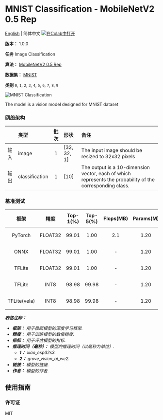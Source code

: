 # MNIST Classification - MobileNetV2 0.5 Rep

[English](../en/MNIST_Classification_MobileNetV2_0.5_Rep_32.md) | 简体中文 [![在Colab中打开](https://colab.research.google.com/assets/colab-badge.svg)](https://colab.research.google.com/github/seeed-studio/sscma-model-zoo/blob/main/notebooks/zh_CN/MNIST_Classification_MobileNetV2_0.5_Rep_32.ipynb)

**版本：** 1.0.0

**任务** Image Classification

**算法：** [MobileNetV2 0.5 Rep](https://github.com/Seeed-Studio/ModelAssistant/blob/main/configs/classification/mobnetv2_0.35_rep_1bx16_300e_mnist.py)

**数据集：** [MNIST](http://yann.lecun.com/exdb/mnist/)

**类别** `0`, `1`, `2`, `3`, `4`, `5`, `6`, `7`, `8`, `9`

![MNIST Classification](https://files.seeedstudio.com/sscma/static/mnist_cls.png)

The model is a vision model designed for MNIST dataset

### 网络架构

|    | 类型             |  批次  | 形状          | 备注                                                                                                        |
|:---|:---------------|:----:|:------------|:----------------------------------------------------------------------------------------------------------|
| 输入 | image          |  1   | [32, 32, 1] | The input image should be resized to 32x32 pixels                                                         |
| 输出 | classification |  1   | [10]        | The output is a 10-dimension vector, each of which represents the probability of the corresponding class. |
### 基准测试

|      框架      |   精度    |  Top-1(%)  |  Top-5(%)  |  Flops(MB)  |  Params(M)  |  Inference(ms)   |                                                                               下载                                                                               |      作者      |
|:------------:|:-------:|:----------:|:----------:|:-----------:|:-----------:|:----------------:|:--------------------------------------------------------------------------------------------------------------------------------------------------------------:|:------------:|
|   PyTorch    | FLOAT32 |   99.01    |    1.00    |     2.1     |    1.20     |        -         |   [链接](https://files.seeedstudio.com/sscma/model_zoo/classification/mnist/mobilenetv2_0.35_mnist_float32_sha1_41b743d3bceb50b5b677c7688567a87612e8435a.pth)    | Seeed Studio |
|     ONNX     | FLOAT32 |   99.01    |    1.00    |      -      |    1.20     |        -         |   [链接](https://files.seeedstudio.com/sscma/model_zoo/classification/mnist/mobilenetv2_0.35_mnist_float32_sha1_068ee0fe613d40158cecd34427bbf52b1bc2d738.onnx)   | Seeed Studio |
|    TFLite    | FLOAT32 |   99.01    |    1.00    |      -      |    1.20     |        -         | [链接]( https://files.seeedstudio.com/sscma/model_zoo/classification/mnist/mobilenetv2_0.35_mnist_float32_sha1_b27cb353f199e0378783585790c2798186f6a000.tflite)  | Seeed Studio |
|    TFLite    |  INT8   |   98.98    |   99.98    |      -      |    1.20     | 13<sup>(1)</sup> |   [链接](https://files.seeedstudio.com/sscma/model_zoo/classification/mnist/mobilenetv2_0.35_mnist_int8_sha1_ae68f9558b3808650005587411d04a87a441300c.tflite)    | Seeed Studio |
| TFLite(vela) |  INT8   |   98.98    |   99.98    |      -      |    1.20     | 2<sup>(2)</sup>  | [链接](https://files.seeedstudio.com/sscma/model_zoo/classification/mnist/mobilenetv2_0.35_mnist_int8_sha1_ae68f9558b3808650005587411d04a87a441300c_vela.tflite) | Seeed Studio |

***表格注释：***

- ***框架：** 用于推断模型的深度学习框架.*
- ***精度：** 用于训练模型的数值精度.*
- ***指标：** 用于评估模型的指标.*
- ***推理时间（毫秒）：** 模型的推理时间（以毫秒为单位）.*
  - ***1：** xiao_esp32s3.*
  - ***2：** grove_vision_ai_we2.*
- ***链接：** 模型的链接.*
- ***作者：** 模型的作者.*

## 使用指南

### 许可证

MIT

